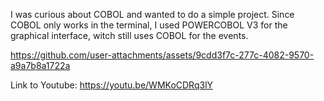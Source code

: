 I was curious about COBOL and wanted to do a simple project. Since COBOL only works in the terminal, I used POWERCOBOL V3 for the graphical interface, witch still uses COBOL for the events.

https://github.com/user-attachments/assets/9cdd3f7c-277c-4082-9570-a9a7b8a1722a

Link to Youtube: https://youtu.be/WMKoCDRq3lY

